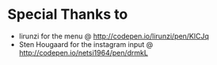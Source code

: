 

# Special Thanks to

- lirunzi for the menu @ http://codepen.io/lirunzi/pen/KlCJq
- Sten Hougaard for the instagram input @ http://codepen.io/netsi1964/pen/drmkL

